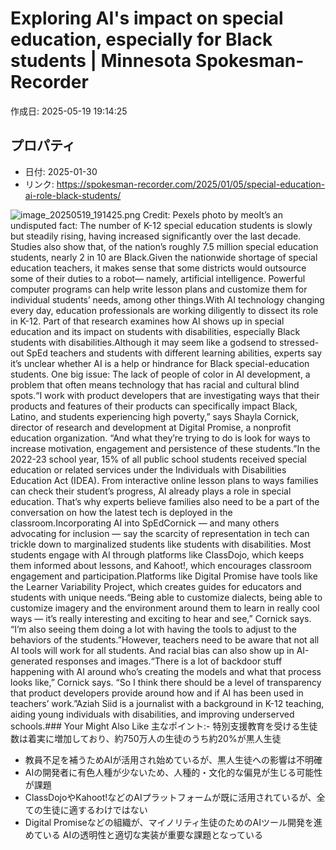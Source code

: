 # Exploring AI's impact on special education, especially for Black students | Minnesota Spokesman-Recorder

作成日: 2025-05-19 19:14:25

## プロパティ

- 日付: 2025-01-30
- リンク: https://spokesman-recorder.com/2025/01/05/special-education-ai-role-black-students/

![image_20250519_191425.png](../assets/image_20250519_191425.png)
Credit: Pexels photo by meoIt’s an undisputed fact: The number of K-12 special education students is slowly but steadily rising, having increased significantly over the last decade. Studies also show that, of the nation’s roughly 7.5 million special education students, nearly 2 in 10 are Black.Given the nationwide shortage of special education teachers, it makes sense that some districts would outsource some of their duties to a robot— namely, artificial intelligence. Powerful computer programs can help write lesson plans and customize them for individual students’ needs, among other things.With AI technology changing every day, education professionals are working diligently to dissect its role in K-12. Part of that research examines how AI shows up in special education and its impact on students with disabilities, especially Black students with disabilities.Although it may seem like a godsend to stressed-out SpEd teachers and students with different learning abilities, experts say it’s unclear whether AI is a help or hindrance for Black special-education students. One big issue: The lack of people of color in AI development, a problem that often means technology that has racial and cultural blind spots.“I work with product developers that are investigating ways that their products and features of their products can specifically impact Black, Latino, and students experiencing high poverty,” says Shayla Cornick, director of research and development at Digital Promise, a nonprofit education organization. “And what they’re trying to do is look for ways to increase motivation, engagement and persistence of these students.”In the 2022-23 school year, 15% of all public school students received special education or related services under the Individuals with Disabilities Education Act (IDEA). From interactive online lesson plans to ways families can check their student’s progress, AI already plays a role in special education. That’s why experts believe families also need to be a part of the conversation on how the latest tech is deployed in the classroom.Incorporating AI into SpEdCornick — and many others advocating for inclusion — say the scarcity of representation in tech can trickle down to marginalized students like students with disabilities. Most students engage with AI through platforms like ClassDojo, which keeps them informed about lessons, and Kahoot!, which encourages classroom engagement and participation.Platforms like Digital Promise have tools like the Learner Variability Project, which creates guides for educators and students with unique needs.“Being able to customize dialects, being able to customize imagery and the environment around them to learn in really cool ways — it’s really interesting and exciting to hear and see,” Cornick says. “I’m also seeing them doing a lot with having the tools to adjust to the behaviors of the students.”However, teachers need to be aware that not all AI tools will work for all students. And racial bias can also show up in AI-generated responses and images.“There is a lot of backdoor stuff happening with AI around who’s creating the models and what that process looks like,” Cornick says. “So I think there should be a level of transparency that product developers provide around how and if AI has been used in teachers’ work.”Aziah Siid is a journalist with a background in K-12 teaching, aiding young individuals with disabilities, and improving underserved schools.### Your Might Also Like
主なポイント:- 特別支援教育を受ける生徒数は着実に増加しており、約750万人の生徒のうち約20%が黒人生徒
- 教員不足を補うためAIが活用され始めているが、黒人生徒への影響は不明確
- AIの開発者に有色人種が少ないため、人種的・文化的な偏見が生じる可能性が課題
- ClassDojoやKahoot!などのAIプラットフォームが既に活用されているが、全ての生徒に適するわけではない
- Digital Promiseなどの組織が、マイノリティ生徒のためのAIツール開発を進めている
AIの透明性と適切な実装が重要な課題となっている